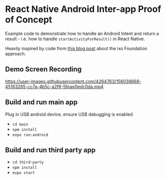 # React Native Android Inter-app Proof of Concept

Example code to demonstrate how to handle an Android Intent and return a result - i.e. how to handle `startActivityForResult()` in React Native.

Heavily inspired by code from [this blog post](https://devblogs.microsoft.com/cse/2018/04/04/app-app-communication-react-native-android/) about the ixo Foundation approach.

## Demo Screen Recording

https://user-images.githubusercontent.com/4264763/156038668-45163265-cc7a-4b5c-a2f9-5feae0edc0da.mp4


## Build and run main app

Plug in USB android device, ensure USB debugging is enabled

- `cd main`
- `npm install`
- `expo run:android`

## Build and run third party app

- `cd third-party`
- `npm install`
- `expo start`
